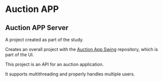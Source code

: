 # Auction APP

## Auction APP Server

A project created as part of the study.

Creates an overall project with the [Auction App Swing](https://github.com/lwalik/auction-app-swing) repository, which is part of the UI.

This project is an API for an auction application.

It supports multithreading and properly handles multiple users.
